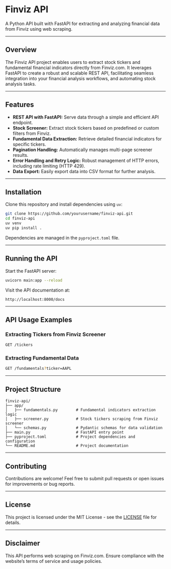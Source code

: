 # Finviz API

A Python API built with FastAPI for extracting and analyzing financial data from Finviz using web scraping.

---

## Overview

The Finviz API project enables users to extract stock tickers and fundamental financial indicators directly from Finviz.com. It leverages FastAPI to create a robust and scalable REST API, facilitating seamless integration into your financial analysis workflows, and automating stock analysis tasks.

---

## Features

- **REST API with FastAPI:** Serve data through a simple and efficient API endpoint.
- **Stock Screener:** Extract stock tickers based on predefined or custom filters from Finviz.
- **Fundamental Data Extraction:** Retrieve detailed financial indicators for specific tickers.
- **Pagination Handling:** Automatically manages multi-page screener results.
- **Error Handling and Retry Logic:** Robust management of HTTP errors, including rate limiting (HTTP 429).
- **Data Export:** Easily export data into CSV format for further analysis.

---

## Installation

Clone this repository and install dependencies using `uv`:

```bash
git clone https://github.com/yourusername/finviz-api.git
cd finviz-api
uv venv
uv pip install .
```

Dependencies are managed in the `pyproject.toml` file.

---

## Running the API

Start the FastAPI server:

```bash
uvicorn main:app --reload
```

Visit the API documentation at:

```
http://localhost:8000/docs
```

---

## API Usage Examples

### Extracting Tickers from Finviz Screener

```bash
GET /tickers
```

### Extracting Fundamental Data

```bash
GET /fundamentals?ticker=AAPL
```

---

## Project Structure

```
finviz-api/
├── app/
│   ├── fundamentals.py        # Fundamental indicators extraction logic
│   ├── screener.py            # Stock tickers scraping from Finviz screener
│   └── schemas.py             # Pydantic schemas for data validation
├── main.py                    # FastAPI entry point
├── pyproject.toml             # Project dependencies and configuration
└── README.md                  # Project documentation
```

---

## Contributing

Contributions are welcome! Feel free to submit pull requests or open issues for improvements or bug reports.

---

## License

This project is licensed under the MIT License - see the [LICENSE](LICENSE) file for details.

---

## Disclaimer

This API performs web scraping on Finviz.com. Ensure compliance with the website’s terms of service and usage policies.
